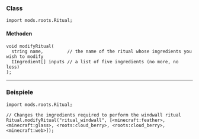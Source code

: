 ### Class

```zenscript
import mods.roots.Ritual;
```

#### Methoden

```zenscript
void modifyRitual(
  string name,         // the name of the ritual whose ingredients you wish to modify
  IIngredient[] inputs // a list of five ingredients (no more, no less)
);
```

* * *

### Beispiele

```zenscript
import mods.roots.Ritual;

// Changes the ingredients required to perform the windwall ritual
Ritual.modifyRitual("ritual_windwall", [<minecraft:feather>, <minecraft:glass>, <roots:cloud_berry>, <roots:cloud_berry>, <minecraft:web>]);
```